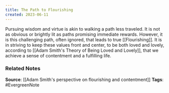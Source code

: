 ```yaml
---
title: The Path to Flourishing
created: 2023-06-11
---
```


Pursuing wisdom and virtue is akin to walking a path less traveled. It is not as obvious or brightly lit as paths promising immediate rewards. However, it is this challenging path, often ignored, that leads to true [[Flourishing]]. It is in striving to keep these values front and center, to be both loved and lovely, according to [[Adam Smith's Theory of Being Loved and Lovely]], that we achieve a sense of contentment and a fulfilling life.

### Related Notes
**Source**: [[Adam Smith's perspective on flourishing and contentment]]
**Tags**: #EvergreenNote

